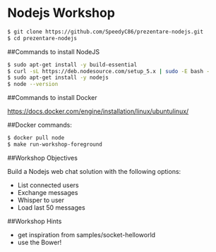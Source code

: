 # Nodejs Workshop

```bash
$ git clone https://github.com/SpeedyC86/prezentare-nodejs.git
$ cd prezentare-nodejs
```

##Commands to install NodeJS

```bash
$ sudo apt-get install -y build-essential
$ curl -sL https://deb.nodesource.com/setup_5.x | sudo -E bash -
$ sudo apt-get install -y nodejs
$ node --version
```

##Commands to install Docker

https://docs.docker.com/engine/installation/linux/ubuntulinux/

##Docker commands:

```bash
$ docker pull node
$ make run-workshop-foreground
```

##Workshop Objectives

Build a Nodejs web chat solution with the following options:
* List connected users
* Exchange messages
* Whisper to user 
* Load last 50 messages

##Workshop Hints
* get inspiration from samples/socket-helloworld
* use the Bower!




